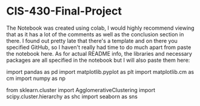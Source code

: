 # CIS-430-Final-Project
The Notebook was created using colab, I would highly recommend viewing that as it has a lot of the comments as well as the conclusion section in there. 
I found out pretty late that there's a template and on there  you specified GitHub, so I haven't really had time to do much apart from paste the notebook here.
As for actual README info, the libraries and necessary packages are all specified in the notebook but I will also paste them here:

import pandas as pd
import matplotlib.pyplot as plt
import matplotlib.cm as cm
import numpy as np


from sklearn.cluster import AgglomerativeClustering
import scipy.cluster.hierarchy as shc
import seaborn as sns
